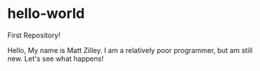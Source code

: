 # hello-world
First Repository!

Hello, My name is Matt Zilley. I am a relatively poor programmer, but am still new. Let's see what happens!

